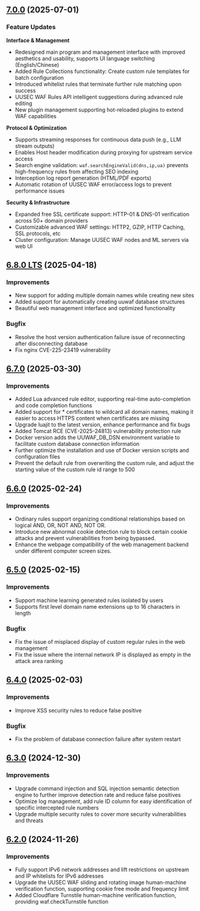## [7.0.0](https://github.com/Safe3/uuWAF/compare/v7.0.0...v6.8.0) (2025-07-01)


### Feature Updates  

**Interface & Management**

- Redesigned main program and management interface with improved aesthetics and usability, supports UI language switching (English/Chinese)
- Added Rule Collections functionality: Create custom rule templates for batch configuration
- Introduced whitelist rules that terminate further rule matching upon success
- UUSEC WAF Rules API intelligent suggestions during advanced rule editing
- New plugin management supporting hot-reloaded plugins to extend WAF capabilities

**Protocol & Optimization**
- Supports streaming responses for continuous data push (e.g., LLM stream outputs)
- Enables Host header modification during proxying for upstream service access
- Search engine validation: `waf.searchEngineValid(dns,ip,ua)` prevents high-frequency rules from affecting SEO indexing
- Interception log report generation (HTML/PDF exports)
- Automatic rotation of UUSEC WAF error/access logs to prevent performance issues

**Security & Infrastructure**

- Expanded free SSL certificate support: HTTP-01 & DNS-01 verification across 50+ domain providers
- Customizable advanced WAF settings: HTTP2, GZIP, HTTP Caching, SSL protocols, etc
- Cluster configuration: Manage UUSEC WAF nodes and ML servers via web UI




## [6.8.0 LTS](https://github.com/Safe3/uuWAF/compare/v6.8.0...v6.7.0) (2025-04-18)


### Improvements

- New support for adding multiple domain names while creating new sites
- Added support for automatically creating uuwaf database structures
- Beautiful web management interface and optimized functionality

### Bugfix

- Resolve the host version authentication failure issue of reconnecting after disconnecting  database
- Fix nginx CVE-225-23419 vulnerability




## [6.7.0](https://github.com/Safe3/uuWAF/compare/v6.7.0...v6.6.0) (2025-03-30)


### Improvements

- Added Lua advanced rule editor, supporting real-time auto-completion and code completion functions
- Added support for * certificates to wildcard all domain names, making it easier to access HTTPS content when certificates are missing
- Upgrade luajit to the latest version, enhance performance and fix bugs
- Added Tomcat RCE (CVE-2025-24813) vulnerability protection rule
- Docker version adds the UUWAF_DB_DSN environment variable to facilitate custom database connection information
- Further optimize the installation and use of Docker version scripts and configuration files
- Prevent the default rule from overwriting the custom rule, and adjust the starting value of the custom rule id range to 500



## [6.6.0](https://github.com/Safe3/uuWAF/compare/v6.6.0...v6.5.0) (2025-02-24)


### Improvements

- Ordinary rules support organizing conditional relationships based on logical AND, OR, NOT AND, NOT OR.
- Introduce new abnormal cookie detection rule to block certain cookie attacks and prevent vulnerabilities from being bypassed.
- Enhance the webpage compatibility of the web management backend under different computer screen sizes.



## [6.5.0](https://github.com/Safe3/uuWAF/compare/v6.5.0...v6.4.0) (2025-02-15)

### Improvements

- Support machine learning generated rules isolated by users
- Supports first level domain name extensions up to 16 characters in length

### Bugfix

- Fix the issue of misplaced display of custom regular rules in the web management
- Fix the issue where the internal network IP is displayed as empty in the attack area ranking



## [6.4.0](https://github.com/Safe3/uuWAF/compare/v6.4.0...v6.3.0) (2025-02-03)

### Improvements

- Improve XSS security rules to reduce false positive

### Bugfix

- Fix the problem of database connection failure after system restart



## [6.3.0](https://github.com/Safe3/uuWAF/compare/v6.3.0...v6.2.0) (2024-12-30)

### Improvements

- Upgrade command injection and SQL injection semantic detection engine to further improve detection rate and reduce false positives
- Optimize log management, add rule ID column for easy identification of specific intercepted rule numbers
- Upgrade multiple security rules to cover more security vulnerabilities and threats



## [6.2.0](https://github.com/Safe3/uuWAF/compare/v6.2.0...v6.1.0) (2024-11-26)

### Improvements

- Fully support IPv6 network addresses and lift restrictions on upstream and IP whitelists for IPv6 addresses
- Upgrade the UUSEC WAF sliding and rotating image human-machine verification function, supporting cookie free mode and frequency limit
- Added Cloudflare Turnstile human-machine verification function, providing waf.checkTurnstile function

